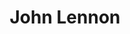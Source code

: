 ---
title: "John Lennon"
summary: "Songwriter, rock singer and guitar player, best known for his work with during the 1960s and 1970s. Inducted into Songwriters Hall of Fame in 1987. Inducted into Rock And Roll Hall Of Fame in 1994 . Born: 9 October 1940 in Liverpool, Lancashire, UK. Died: 8 December 1980 in NYC, NY, USA. John Winston Ono Lennon was an English singer, songwriter, and peace activist, who gained worldwide fame as the founder, co-lead vocalist, and rhythm guitarist of the Beatles. His songwriting partnership with remains the most successful in musical history. In 1969, he started the with his second wife, . After the Beatles disbanded in 1970, Lennon continued as a solo artist and as Ono's collaborator. Born in Liverpool, Lennon became involved in the skiffle craze as a teenager. In 1956, he formed his first band, , which evolved into the Beatles in 1960. He was initially the group's de facto leader, a role gradually ceded to McCartney. Lennon was characterized for the rebellious nature and acerbic wit in his music, writing, drawings, on film and in interviews. In 1957 Lennon meets his first wife Cynthia Lennon at the Liverpool College of Art and then married her on the 23rd of August, 1962. On the 8th of April, 1963, Cynthia gave birth to Lennon's first son, . In the mid-1960s, he had two books published: In His Own Write and A Spaniard in the Works, both collections of nonsensical writings and line drawings. Starting with 1967s , his songs were adopted as anthems by the anti-war movement and the larger counterculture. From 1968 to 1972, Lennon produced more than a dozen records with Ono, including a trilogy of avant-garde albums, his first solo LP , and the international top 10 singles \"\", \"\", \"\" and \"\". Controversial through his political and peace activism, after moving to New York City in 1971, his criticism of the Vietnam War resulted in a three-year attempt by the Nixon administration to deport him. In 1975, Lennon disengaged from the music business to raise his infant son Sean, and in 1980, returned with the Ono collaboration . He was shot and killed in the archway of his Manhattan apartment building by a Beatles fan, , three weeks after the album's release. Lennon's ashes were scattered in New York's Central Park. A memorial was erected at the site of his ashes being scattered, named after a Beatles' song written by Lennon, \".\""
slug: "john-lennon"
image: "john-lennon.jpg"
apple_music_artist_url: "https://music.apple.com/gb/artist/john-lennon/4416594"
wikipedia_url: "https://en.wikipedia.org/wiki/John_Lennon/Plastic_Ono_Band"
---